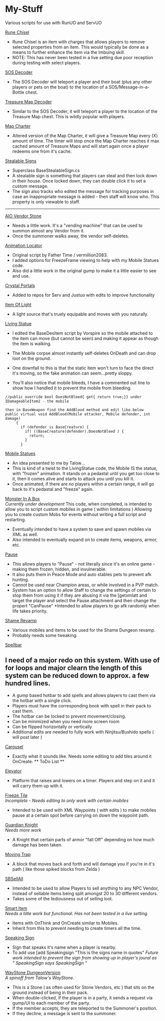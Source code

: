 # My-Stuff
Various scripts for use with RunUO and ServUO

[Rune Chisel](https://github.com/zerodowned/My-Stuff/tree/master/RuneChisel "")<br>
  * Rune Chisel is an item with charges that allows players to remove selected properties from an item. 
  This would typically be done as a means to further enhance the item via the Imbuing skill.
  * NOTE: This has never been tested in a live setting due poor reception during testing with select players.
 
[SOS Decoder](https://github.com/zerodowned/My-Stuff/tree/master/SOS%20Decoder "")<br>
  * The SOS Decoder will teleport a player and their boat (plus any other players or pets on the boat) to the location of a SOS/Message-in-a-Bottle chest.
  
[Treasure Map Decoder](https://github.com/zerodowned/My-Stuff/tree/master/Treasure%20Map%20Decoder "")<br>
  * Similar to the SOS Decoder, it will teleport a player to the location of the Treasure Map chest. This is wildly popular with players.
  
[Map Charter](https://github.com/zerodowned/My-Stuff/tree/master/Map%20Charter "")<br>
  * Altered version of the Map Charter, it will give a Treasure Map every (X) amount of time. The timer will stop once the Map Charter reaches it max cached     amount of Treasure Maps and will start again once a player redeems one from it's cache. 
  
[Stealable Signs](https://github.com/zerodowned/My-Stuff/tree/master/StealableSigns "")<br>
  * Superclass BaseStealableSign.cs
  * A stealable sign is something that players can steal and then lock down in their house. Once locked down, they can double click it to set a custom message.
  * The sign also tracks who edited the message for tracking purposes in case an inappropriate message is added - then staff will know who. This property is 
  only viewable to staff.
  
------

[AIO Vendor Stone](https://github.com/zerodowned/My-Stuff/tree/master/AIO%20Vendor%20Stone "")<br>
  * Needs a little work. It's a "vending machine" that can be used to summon almost any Vendor from it. 
  * Once the summoner walks away, the vendor self-deletes.
  
[Animation Locator](https://github.com/zerodowned/My-Stuff/tree/master/AnimationLocator "")<br>
  * Original script by Father Time / vermillion2083.
  * I added options for FreezeFrame viewing to help with my Mobile Statues code.
  * Also did a little work in the original gump to make it a little easier to see and use.
  
[Crystal Portals](https://github.com/zerodowned/My-Stuff/tree/master/CrystalPortals "")<br> 
  * Added to repos for Serv and Justuo with edits to improve functionality
  
[Item Of Light](https://github.com/zerodowned/My-Stuff/tree/master/ItemOfLight "")<br>
* A light source that's truely equipable and moves with you naturally.
  
[Living Statue](https://github.com/zerodowned/My-Stuff/tree/master/LivingStatue "")<br>
 * I edited the BaseDesItem script by Vorspire so the mobile attached to the item can move (but cannot be seen) and making it appear as though the item is walking.
  * The Mobile corpse almost instantly self-deletes OnDeath and can drop loot on the ground.
  * One downfall to this is that the static item won't turn to face the direct it's moving, so the fake animation can seem...pretty sloppy.
  
  * You'll also notice that mobile bleeds, I have a commented out line to show how I handled it to prevent the mobile from bleeding.

```
//public override bool DoesNotBleed{ get{ return true;}} under IDamageableItem2 - the mobile

then in BaseWeapon find the AddBlood method and edit like below
public virtual void AddBlood(Mobile attacker, Mobile defender, int damage)
     {
       if (defender is BaseCreature) {
         if( ((BaseCreature)defender).DoesNotBleed ) {
           return;
         }
       }
```

[Mobile Statues](https://github.com/zerodowned/My-Stuff/tree/master/Mobile%20Statues "")<br>
  * An idea presented to me by Talow...
  * This is kind of a twist to the LivingStatue code, the Mobile IS the statue, with "frozen" animation. It stands on a pedastal until you get too close to it, then it comes alive and starts to attack you until you kill it.
  * Once animated, if there are no players within a certain range, it will go back to it's pedastal and "freeze" again.
  
[Monster In A Box](https://github.com/zerodowned/My-Stuff/tree/master/Monster%20In%20A%20Box "")<br>
  *Currently under development*
  This code, when completed, is intended to allow you to script custom mobiles in game ( within limitations )
  Allowing you to create custom Mobs for events without writing a full script and restarting.
  * Eventually intended to have a system to save and spawn mobiles via XML as well.
  * Also intended to eventually expand on to create items, weapons, armor, etc.
  
[Pause](https://github.com/zerodowned/My-Stuff/tree/master/pause "")<br>
  * This allows players to "Pause" - not literally since it's an online game - making them frozen, hidden, and invulnerable.
  * It also puts them in Peace Mode and auto stables pets to prevent afk hunting.
  * Cannot be used near Champion areas, or while involved in a PVP match.
  * System has an option to allow Staff to change the settings of certain to stop them from using it if they are abusing it via the [getxmlatt and target the player and select the Pause attachment and then change the propert "CanPause"
  *Intended to allow players to go afk randomly when life takes priority. 
  
[Shame Revamp](https://github.com/zerodowned/My-Stuff/tree/master/ShameRevamp "")<br>
  * Various mobiles and items to be used for the Shame Dungeon revamp. 
  * Probably needs some tweaking.
  
[Spellbar](https://github.com/zerodowned/My-Stuff/tree/master/Spellbar "")<br>
## I need of a major redo on this system. With use of for loops and major clearn the length of this system can be reduced down to approx. a few hundred lines. 
  * A gump based hotbar to add spells and allows players to cast them via the hotbar with a single click.
  * Players must have the corresponding book with spell in their pack to cast them.
  * The hotbar can be locked to prevent movement/closing.
  * Can be minimized when you need more screen room
  * Can be flipped horizontally or vertically
  * Additional edits are needed to fully work with Ninjitsu/Bushido spells ( will post later )
  
[Carousel](https://github.com/zerodowned/My-Stuff/blob/master/Carousel.cs "")<br>
  * Exactly what it sounds like. Needs some editing to add tiles around it OnCreate. ** ToDo List **

[Elevator](https://github.com/zerodowned/My-Stuff/blob/master/Elevator.cs "")<br> 
  * Platform that raises and lowers on a timer. Players and step on it and it will carry them up with it.
  
[Freeze Tile](https://github.com/zerodowned/My-Stuff/blob/master/FreezeTile.cs "")<br>
  *Incomplete - Needs editing to only work with certain mobiles*
  * Intended to be used with XML Waypoints ( with edits ) to make mobiles pause at a certain spot before carrying on down the waypoint path.
  
[Guardian Knight](https://github.com/zerodowned/My-Stuff/blob/master/GuardianKnight.cs "")<br>
*Needs more work*
  * A Knight that certain parts of armor "fall Off" depending on how much damage has been taken.
  
[Moving Trap](https://github.com/zerodowned/My-Stuff/blob/master/MovingTrap.cs "")<br>
  * A block that moves back and forth and will damage you if you're in it's path ( like those spiked blocks from Zelda )

[SBSellAll](https://github.com/zerodowned/My-Stuff/blob/master/SBSellAll.cs "")<br> 
  * Intended to be used to allow Players to sell anything to any NPC Vendor, instead of sellable items being split amongst 20 to 30 different vendors.
  * Takes some of the tediousness out of selling loot.
  
[Smart Item](https://github.com/zerodowned/My-Stuff/blob/master/SmartItem.cs  "")<br>
*Needs a liitle work but functional. Has not been tested in a live setting.*
  * Items with OnThink and OnCreate similar to Mobiles.
  * Inherit from this to prevent needing to create timers all the time.
  
[Speaking Sign](https://github.com/zerodowned/My-Stuff/blob/master/SpeakingSign.cs "")<br>
  * Sign that speaks it's name when a player is nearby. 
  * To add use [add Speakingsign "This is the signs name in quotes"
  *Future work intended to prevent the sign from showing up in player's joural as " SpeakingSign says SpeakingSign "*
  
[WayStone DungeonVersion](https://github.com/zerodowned/My-Stuff/blob/master/WayStone_DungeonVersion.cs "")<br>
  *A spinoff from Talow's WayStone.*
  * This is a Stone ( as often used for Stone Vendors, etc ) that sits on the ground instead of being in their pack.
  * When double-clicked, if the player is in a party, it sends a request via gump/UI to each member of the party.
  * If the member accepts, they are teleported to the Summoner's position.
  * If they decline, a message is sent to the summoner. 
  
  
